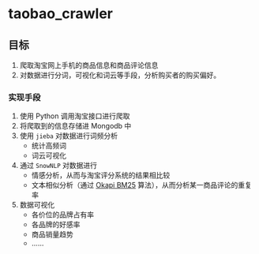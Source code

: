 # taobao_crawler

## 目标
1. 爬取淘宝网上手机的商品信息和商品评论信息
2. 对数据进行分词，可视化和词云等手段，分析购买者的购买偏好。

### 实现手段
1. 使用 Python 调用淘宝接口进行爬取
2. 将爬取到的信息存储进 Mongodb 中
3. 使用 `jieba` 对数据进行词频分析
    * 统计高频词
    * 词云可视化
4. 通过 `SnowNLP` 对数据进行
    * 情感分析，从而与淘宝评分系统的结果相比较
    * 文本相似分析（通过 [Okapi BM25](https://en.wikipedia.org/wiki/Okapi_BM25) 算法），从而分析某一商品评论的重复率
5. 数据可视化
    * 各价位的品牌占有率
    * 各品牌的好感率
    * 商品销量趋势
    * ……


